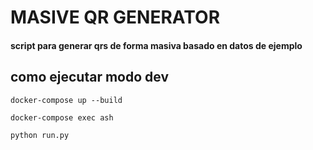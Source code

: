 # MASIVE QR GENERATOR

#### script para generar qrs de forma masiva basado en datos de ejemplo

## como ejecutar modo dev

```
docker-compose up --build
```

```
docker-compose exec ash
```

```
python run.py
```

